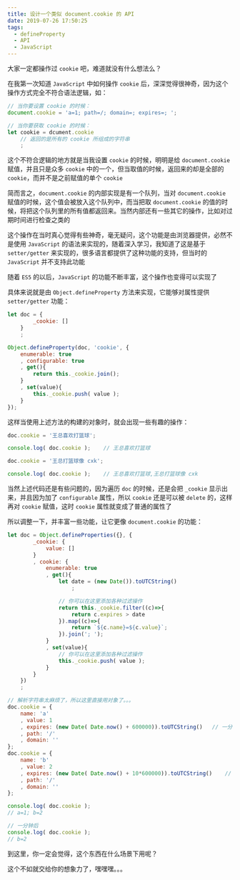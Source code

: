 ```yaml
---
title: 设计一个类似 document.cookie 的 API  
date: 2019-07-26 17:50:25
tags:
  - defineProperty
  - API
  - JavaScript
---
```


大家一定都操作过 `cookie` 吧，难道就没有什么想法么？

<!--more-->

在我第一次知道 `JavaScript` 中如何操作 `cookie` 后，深深觉得很神奇，因为这个操作方式完全不符合语法逻辑，如：

```javascript
// 当你要设置 cookie 的时候：
document.cookie = 'a=1; path=/; domain=; expires=; ';

// 当你要获取 cookie 的时候：
let cookie = dcument.cookie
    // 返回的是所有的 cookie 所组成的字符串
    ; 
```

这个不符合逻辑的地方就是当我设置 `cookie` 的时候，明明是给 `document.cookie` 赋值，并且只是众多 `cookie` 中的一个，但当取值的时候，返回来的却是全部的 `cookie`，而并不是之前赋值的单个 `cookie`

简而言之，`document.cookie` 的内部实现是有一个队列，当对 `document.cookie` 赋值的时候，这个值会被放入这个队列中，而当把取 `document.cookie` 的值的时候，将把这个队列里的所有值都返回来。当然内部还有一些其它的操作，比如对过期时间进行检查之类的

这个操作在当时真心觉得有些神奇，毫无疑问，这个功能是由浏览器提供，必然不是使用 `JavaScript` 的语法来实现的，随着深入学习，我知道了这是基于 `setter/getter` 来实现的，很多语言都提供了这种功能的支持，但当时的 `JavaScript` 并不支持此功能

随着 `ES5` 的以后，`JavaScript` 的功能不断丰富，这个操作也变得可以实现了

具体来说就是由 `Object.defineProperty` 方法来实现，它能够对属性提供 `setter/getter` 功能：

```javascript
let doc = {
        _cookie: []        
    }
    ;

Object.defineProperty(doc, 'cookie', {
    enumerable: true
    , configurable: true
    , get(){
        return this._cookie.join();        
    }
    , set(value){        
        this._cookie.push( value );        
    }
});
```

这样当使用上述方法的构建的对象时，就会出现一些有趣的操作：

```javascript
doc.cookie = '王总喜欢打篮球';

console.log( doc.cookie );    // 王总喜欢打篮球

doc.cookie = '王总打篮球像 cxk';

console.log( doc.cookie );    // 王总喜欢打篮球,王总打篮球像 cxk
```

当然上述代码还是有些问题的，因为遍历 `doc` 的时候，还是会把 `_cookie` 显示出来，并且因为加了 `configurable` 属性，所以 `cookie` 还是可以被 `delete` 的，这样再对 `cookie` 赋值，这时 `cookie` 属性就变成了普通的属性了

所以调整一下，并丰富一些功能，让它更像 `document.cookie` 的功能：

```javascript
let doc = Object.defineProperties({}, {
        _cookie: {
            value: []
        }
        , cookie: {
            enumerable: true
            , get(){
                let date = (new Date()).toUTCString()
                    ;

                // 你可以在这里添加各种过滤操作
                return this._cookie.filter((c)=>{
                    return c.expires > date
                }).map((c)=>{
                    return `${c.name}=${c.value}`;
                }).join('; ');
            }
            , set(value){
                // 你可以在这里添加各种过滤操作
                this._cookie.push( value );
            }
        }
    })
    ;

// 解析字符串太麻烦了，所以这里直接用对象了。。。
doc.cookie = {
    name: 'a'
    , value: 1
    , expires: (new Date( Date.now() + 600000)).toUTCString()   // 一分钟后过期
    , path: '/'
    , domain: ''
};
doc.cookie = {
    name: 'b'
    , value: 2
    , expires: (new Date( Date.now() + 10*600000)).toUTCString()    // 十分钟后过期
    , path: '/'
    , domain: ''
};

console.log( doc.cookie );
// a=1; b=2

// 一分钟后
console.log( doc.cookie );
// b=2
```

到这里，你一定会觉得，这个东西在什么场景下用呢？

这个不如就交给你的想象力了，嘿嘿嘿。。。